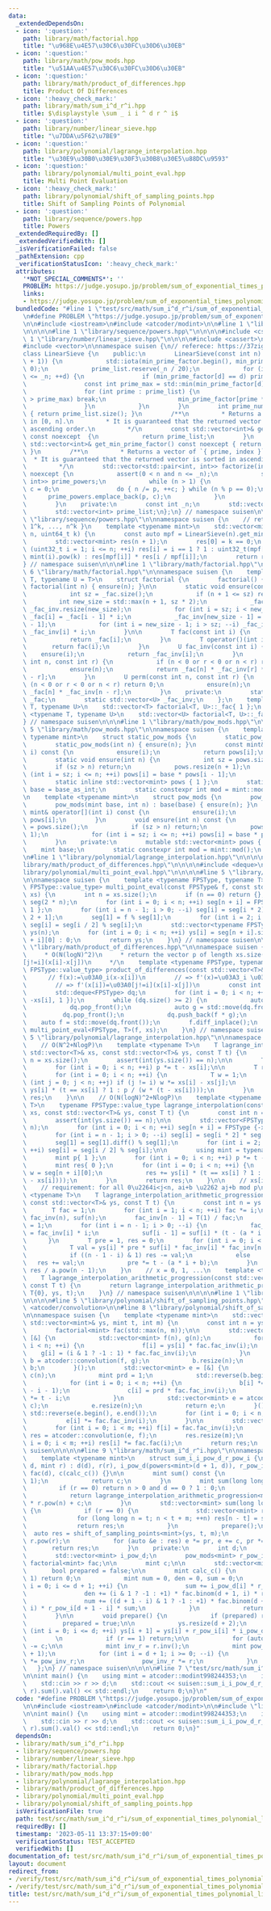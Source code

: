```yaml
---
data:
  _extendedDependsOn:
  - icon: ':question:'
    path: library/math/factorial.hpp
    title: "\u968E\u4E57\u30C6\u30FC\u30D6\u30EB"
  - icon: ':question:'
    path: library/math/pow_mods.hpp
    title: "\u51AA\u4E57\u30C6\u30FC\u30D6\u30EB"
  - icon: ':question:'
    path: library/math/product_of_differences.hpp
    title: Product Of Differences
  - icon: ':heavy_check_mark:'
    path: library/math/sum_i^d_r^i.hpp
    title: $\displaystyle \sum _ i i ^ d r ^ i$
  - icon: ':question:'
    path: library/number/linear_sieve.hpp
    title: "\u7DDA\u5F62\u7BE9"
  - icon: ':question:'
    path: library/polynomial/lagrange_interpolation.hpp
    title: "\u30E9\u30B0\u30E9\u30F3\u30B8\u30E5\u88DC\u9593"
  - icon: ':question:'
    path: library/polynomial/multi_point_eval.hpp
    title: Multi Point Evaluation
  - icon: ':heavy_check_mark:'
    path: library/polynomial/shift_of_sampling_points.hpp
    title: Shift of Sampling Points of Polynomial
  - icon: ':question:'
    path: library/sequence/powers.hpp
    title: Powers
  _extendedRequiredBy: []
  _extendedVerifiedWith: []
  _isVerificationFailed: false
  _pathExtension: cpp
  _verificationStatusIcon: ':heavy_check_mark:'
  attributes:
    '*NOT_SPECIAL_COMMENTS*': ''
    PROBLEM: https://judge.yosupo.jp/problem/sum_of_exponential_times_polynomial_limit
    links:
    - https://judge.yosupo.jp/problem/sum_of_exponential_times_polynomial_limit
  bundledCode: "#line 1 \"test/src/math/sum_i^d_r^i/sum_of_exponential_times_polynomial_limit.test.cpp\"\
    \n#define PROBLEM \"https://judge.yosupo.jp/problem/sum_of_exponential_times_polynomial_limit\"\
    \n\n#include <iostream>\n#include <atcoder/modint>\n\n#line 1 \"library/math/sum_i^d_r^i.hpp\"\
    \n\n\n\n#line 1 \"library/sequence/powers.hpp\"\n\n\n\n#include <cstdint>\n#line\
    \ 1 \"library/number/linear_sieve.hpp\"\n\n\n\n#include <cassert>\n#include <numeric>\n\
    #include <vector>\n\nnamespace suisen {\n// referece: https://37zigen.com/linear-sieve/\n\
    class LinearSieve {\n    public:\n        LinearSieve(const int n) : _n(n), min_prime_factor(std::vector<int>(n\
    \ + 1)) {\n            std::iota(min_prime_factor.begin(), min_prime_factor.end(),\
    \ 0);\n            prime_list.reserve(_n / 20);\n            for (int d = 2; d\
    \ <= _n; ++d) {\n                if (min_prime_factor[d] == d) prime_list.push_back(d);\n\
    \                const int prime_max = std::min(min_prime_factor[d], _n / d);\n\
    \                for (int prime : prime_list) {\n                    if (prime\
    \ > prime_max) break;\n                    min_prime_factor[prime * d] = prime;\n\
    \                }\n            }\n        }\n        int prime_num() const noexcept\
    \ { return prime_list.size(); }\n        /**\n         * Returns a vector of primes\
    \ in [0, n].\n         * It is guaranteed that the returned vector is sorted in\
    \ ascending order.\n         */\n        const std::vector<int>& get_prime_list()\
    \ const noexcept  {\n            return prime_list;\n        }\n        const\
    \ std::vector<int>& get_min_prime_factor() const noexcept { return min_prime_factor;\
    \ }\n        /**\n         * Returns a vector of `{ prime, index }`.\n       \
    \  * It is guaranteed that the returned vector is sorted in ascending order.\n\
    \         */\n        std::vector<std::pair<int, int>> factorize(int n) const\
    \ noexcept {\n            assert(0 < n and n <= _n);\n            std::vector<std::pair<int,\
    \ int>> prime_powers;\n            while (n > 1) {\n                int p = min_prime_factor[n],\
    \ c = 0;\n                do { n /= p, ++c; } while (n % p == 0);\n          \
    \      prime_powers.emplace_back(p, c);\n            }\n            return prime_powers;\n\
    \        }\n    private:\n        const int _n;\n        std::vector<int> min_prime_factor;\n\
    \        std::vector<int> prime_list;\n};\n} // namespace suisen\n\n\n#line 6\
    \ \"library/sequence/powers.hpp\"\n\nnamespace suisen {\n    // returns { 0^k,\
    \ 1^k, ..., n^k }\n    template <typename mint>\n    std::vector<mint> powers(uint32_t\
    \ n, uint64_t k) {\n        const auto mpf = LinearSieve(n).get_min_prime_factor();\n\
    \        std::vector<mint> res(n + 1);\n        res[0] = k == 0;\n        for\
    \ (uint32_t i = 1; i <= n; ++i) res[i] = i == 1 ? 1 : uint32_t(mpf[i]) == i ?\
    \ mint(i).pow(k) : res[mpf[i]] * res[i / mpf[i]];\n        return res;\n    }\n\
    } // namespace suisen\n\n\n#line 1 \"library/math/factorial.hpp\"\n\n\n\n#line\
    \ 6 \"library/math/factorial.hpp\"\n\nnamespace suisen {\n    template <typename\
    \ T, typename U = T>\n    struct factorial {\n        factorial() {}\n       \
    \ factorial(int n) { ensure(n); }\n\n        static void ensure(const int n) {\n\
    \            int sz = _fac.size();\n            if (n + 1 <= sz) return;\n   \
    \         int new_size = std::max(n + 1, sz * 2);\n            _fac.resize(new_size),\
    \ _fac_inv.resize(new_size);\n            for (int i = sz; i < new_size; ++i)\
    \ _fac[i] = _fac[i - 1] * i;\n            _fac_inv[new_size - 1] = U(1) / _fac[new_size\
    \ - 1];\n            for (int i = new_size - 1; i > sz; --i) _fac_inv[i - 1] =\
    \ _fac_inv[i] * i;\n        }\n\n        T fac(const int i) {\n            ensure(i);\n\
    \            return _fac[i];\n        }\n        T operator()(int i) {\n     \
    \       return fac(i);\n        }\n        U fac_inv(const int i) {\n        \
    \    ensure(i);\n            return _fac_inv[i];\n        }\n        U binom(const\
    \ int n, const int r) {\n            if (n < 0 or r < 0 or n < r) return 0;\n\
    \            ensure(n);\n            return _fac[n] * _fac_inv[r] * _fac_inv[n\
    \ - r];\n        }\n        U perm(const int n, const int r) {\n            if\
    \ (n < 0 or r < 0 or n < r) return 0;\n            ensure(n);\n            return\
    \ _fac[n] * _fac_inv[n - r];\n        }\n    private:\n        static std::vector<T>\
    \ _fac;\n        static std::vector<U> _fac_inv;\n    };\n    template <typename\
    \ T, typename U>\n    std::vector<T> factorial<T, U>::_fac{ 1 };\n    template\
    \ <typename T, typename U>\n    std::vector<U> factorial<T, U>::_fac_inv{ 1 };\n\
    } // namespace suisen\n\n\n#line 1 \"library/math/pow_mods.hpp\"\n\n\n\n#line\
    \ 5 \"library/math/pow_mods.hpp\"\n\nnamespace suisen {\n    template <int base_as_int,\
    \ typename mint>\n    struct static_pow_mods {\n        static_pow_mods() {}\n\
    \        static_pow_mods(int n) { ensure(n); }\n        const mint& operator[](int\
    \ i) const {\n            ensure(i);\n            return pows[i];\n        }\n\
    \        static void ensure(int n) {\n            int sz = pows.size();\n    \
    \        if (sz > n) return;\n            pows.resize(n + 1);\n            for\
    \ (int i = sz; i <= n; ++i) pows[i] = base * pows[i - 1];\n        }\n    private:\n\
    \        static inline std::vector<mint> pows { 1 };\n        static inline mint\
    \ base = base_as_int;\n        static constexpr int mod = mint::mod();\n    };\n\
    \n    template <typename mint>\n    struct pow_mods {\n        pow_mods() {}\n\
    \        pow_mods(mint base, int n) : base(base) { ensure(n); }\n        const\
    \ mint& operator[](int i) const {\n            ensure(i);\n            return\
    \ pows[i];\n        }\n        void ensure(int n) const {\n            int sz\
    \ = pows.size();\n            if (sz > n) return;\n            pows.resize(n +\
    \ 1);\n            for (int i = sz; i <= n; ++i) pows[i] = base * pows[i - 1];\n\
    \        }\n    private:\n        mutable std::vector<mint> pows { 1 };\n    \
    \    mint base;\n        static constexpr int mod = mint::mod();\n    };\n}\n\n\
    \n#line 1 \"library/polynomial/lagrange_interpolation.hpp\"\n\n\n\n#line 1 \"\
    library/math/product_of_differences.hpp\"\n\n\n\n#include <deque>\n#line 1 \"\
    library/polynomial/multi_point_eval.hpp\"\n\n\n\n#line 5 \"library/polynomial/multi_point_eval.hpp\"\
    \n\nnamespace suisen {\n    template <typename FPSType, typename T>\n    std::vector<typename\
    \ FPSType::value_type> multi_point_eval(const FPSType& f, const std::vector<T>&\
    \ xs) {\n        int n = xs.size();\n        if (n == 0) return {};\n        std::vector<FPSType>\
    \ seg(2 * n);\n        for (int i = 0; i < n; ++i) seg[n + i] = FPSType{ -xs[i],\
    \ 1 };\n        for (int i = n - 1; i > 0; --i) seg[i] = seg[i * 2] * seg[i *\
    \ 2 + 1];\n        seg[1] = f % seg[1];\n        for (int i = 2; i < 2 * n; ++i)\
    \ seg[i] = seg[i / 2] % seg[i];\n        std::vector<typename FPSType::value_type>\
    \ ys(n);\n        for (int i = 0; i < n; ++i) ys[i] = seg[n + i].size() ? seg[n\
    \ + i][0] : 0;\n        return ys;\n    }\n} // namespace suisen\n\n\n#line 6\
    \ \"library/math/product_of_differences.hpp\"\n\nnamespace suisen {\n    /**\n\
    \     * O(N(logN)^2)\n     * return the vector p of length xs.size() s.t. p[i]=\u03A0\
    [j!=i](x[i]-x[j])\n     */\n    template <typename FPSType, typename T>\n    std::vector<typename\
    \ FPSType::value_type> product_of_differences(const std::vector<T>& xs) {\n  \
    \      // f(x):=\u03A0_i(x-x[i])\n        // => f'(x)=\u03A3_i \u03A0[j!=i](x-x[j])\n\
    \        // => f'(x[i])=\u03A0[j!=i](x[i]-x[j])\n        const int n = xs.size();\n\
    \        std::deque<FPSType> dq;\n        for (int i = 0; i < n; ++i) dq.push_back(FPSType{\
    \ -xs[i], 1 });\n        while (dq.size() >= 2) {\n            auto f = std::move(dq.front());\n\
    \            dq.pop_front();\n            auto g = std::move(dq.front());\n  \
    \          dq.pop_front();\n            dq.push_back(f * g);\n        }\n    \
    \    auto f = std::move(dq.front());\n        f.diff_inplace();\n        return\
    \ multi_point_eval<FPSType, T>(f, xs);\n    }\n} // namespace suisen\n\n\n\n#line\
    \ 5 \"library/polynomial/lagrange_interpolation.hpp\"\n\nnamespace suisen {\n\
    \    // O(N^2+NlogP)\n    template <typename T>\n    T lagrange_interpolation_naive(const\
    \ std::vector<T>& xs, const std::vector<T>& ys, const T t) {\n        const int\
    \ n = xs.size();\n        assert(int(ys.size()) == n);\n\n        T p{ 1 };\n\
    \        for (int i = 0; i < n; ++i) p *= t - xs[i];\n\n        T res{ 0 };\n\
    \        for (int i = 0; i < n; ++i) {\n            T w = 1;\n            for\
    \ (int j = 0; j < n; ++j) if (j != i) w *= xs[i] - xs[j];\n            res +=\
    \ ys[i] * (t == xs[i] ? 1 : p / (w * (t - xs[i])));\n        }\n        return\
    \ res;\n    }\n\n    // O(N(logN)^2+NlogP)\n    template <typename FPSType, typename\
    \ T>\n    typename FPSType::value_type lagrange_interpolation(const std::vector<T>&\
    \ xs, const std::vector<T>& ys, const T t) {\n        const int n = xs.size();\n\
    \        assert(int(ys.size()) == n);\n\n        std::vector<FPSType> seg(2 *\
    \ n);\n        for (int i = 0; i < n; ++i) seg[n + i] = FPSType {-xs[i], 1};\n\
    \        for (int i = n - 1; i > 0; --i) seg[i] = seg[i * 2] * seg[i * 2 + 1];\n\
    \        seg[1] = seg[1].diff() % seg[1];\n        for (int i = 2; i < 2 * n;\
    \ ++i) seg[i] = seg[i / 2] % seg[i];\n\n        using mint = typename FPSType::value_type;\n\
    \        mint p{ 1 };\n        for (int i = 0; i < n; ++i) p *= t - xs[i];\n\n\
    \        mint res{ 0 };\n        for (int i = 0; i < n; ++i) {\n            mint\
    \ w = seg[n + i][0];\n            res += ys[i] * (t == xs[i] ? 1 : p / (w * (t\
    \ - xs[i])));\n        }\n        return res;\n    }\n\n    // xs[i] = ai + b\n\
    \    // requirement: for all 0\u2264i<j<n, ai+b \u2262 aj+b mod p\n    template\
    \ <typename T>\n    T lagrange_interpolation_arithmetic_progression(T a, T b,\
    \ const std::vector<T>& ys, const T t) {\n        const int n = ys.size();\n \
    \       T fac = 1;\n        for (int i = 1; i < n; ++i) fac *= i;\n        std::vector<T>\
    \ fac_inv(n), suf(n);\n        fac_inv[n - 1] = T(1) / fac;\n        suf[n - 1]\
    \ = 1;\n        for (int i = n - 1; i > 0; --i) {\n            fac_inv[i - 1]\
    \ = fac_inv[i] * i;\n            suf[i - 1] = suf[i] * (t - (a * i + b));\n  \
    \      }\n        T pre = 1, res = 0;\n        for (int i = 0; i < n; ++i) {\n\
    \            T val = ys[i] * pre * suf[i] * fac_inv[i] * fac_inv[n - i - 1];\n\
    \            if ((n - 1 - i) & 1) res -= val;\n            else              \
    \   res += val;\n            pre *= t - (a * i + b);\n        }\n        return\
    \ res / a.pow(n - 1);\n    }\n    // x = 0, 1, ...\n    template <typename T>\n\
    \    T lagrange_interpolation_arithmetic_progression(const std::vector<T>& ys,\
    \ const T t) {\n        return lagrange_interpolation_arithmetic_progression(T{1},\
    \ T{0}, ys, t);\n    }\n} // namespace suisen\n\n\n\n#line 1 \"library/polynomial/shift_of_sampling_points.hpp\"\
    \n\n\n\n#line 5 \"library/polynomial/shift_of_sampling_points.hpp\"\n#include\
    \ <atcoder/convolution>\n\n#line 8 \"library/polynomial/shift_of_sampling_points.hpp\"\
    \n\nnamespace suisen {\n    template <typename mint>\n    std::vector<mint> shift_of_sampling_points(const\
    \ std::vector<mint>& ys, mint t, int m) {\n        const int n = ys.size();\n\
    \        factorial<mint> fac(std::max(n, m));\n\n        std::vector<mint> b =\
    \ [&] {\n            std::vector<mint> f(n), g(n);\n            for (int i = 0;\
    \ i < n; ++i) {\n                f[i] = ys[i] * fac.fac_inv(i);\n            \
    \    g[i] = (i & 1 ? -1 : 1) * fac.fac_inv(i);\n            }\n            std::vector<mint>\
    \ b = atcoder::convolution(f, g);\n            b.resize(n);\n            return\
    \ b;\n        }();\n        std::vector<mint> e = [&] {\n            std::vector<mint>\
    \ c(n);\n            mint prd = 1;\n            std::reverse(b.begin(), b.end());\n\
    \            for (int i = 0; i < n; ++i) {\n                b[i] *= fac.fac(n\
    \ - i - 1);\n                c[i] = prd * fac.fac_inv(i);\n                prd\
    \ *= t - i;\n            }\n            std::vector<mint> e = atcoder::convolution(b,\
    \ c);\n            e.resize(n);\n            return e;\n        }();\n       \
    \ std::reverse(e.begin(), e.end());\n        for (int i = 0; i < n; ++i) {\n \
    \           e[i] *= fac.fac_inv(i);\n        }\n\n        std::vector<mint> f(m);\n\
    \        for (int i = 0; i < m; ++i) f[i] = fac.fac_inv(i);\n        std::vector<mint>\
    \ res = atcoder::convolution(e, f);\n        res.resize(m);\n        for (int\
    \ i = 0; i < m; ++i) res[i] *= fac.fac(i);\n        return res;\n    }\n} // namespace\
    \ suisen\n\n\n\n#line 9 \"library/math/sum_i^d_r^i.hpp\"\n\nnamespace suisen {\n\
    \    template <typename mint>\n    struct sum_i_i_pow_d_r_pow_i {\n        sum_i_i_pow_d_r_pow_i(int\
    \ d, mint r) : d(d), r(r), i_pow_d(powers<mint>(d + 1, d)), r_pow_i(r, d + 1),\
    \ fac(d), c(calc_c()) {}\n\n        mint sum() const {\n            assert(r !=\
    \ 1);\n            return c;\n        }\n        mint sum(long long n) {\n   \
    \         if (r == 0) return n > 0 and d == 0 ? 1 : 0;\n            prepare();\n\
    \            return lagrange_interpolation_arithmetic_progression<mint>(ys, n)\
    \ * r.pow(n) + c;\n        }\n        std::vector<mint> sum(long long t, int m)\
    \ {\n            if (r == 0) {\n                std::vector<mint> res(m);\n  \
    \              for (long long n = t; n < t + m; ++n) res[n - t] = sum(n);\n  \
    \              return res;\n            }\n            prepare();\n          \
    \  auto res = shift_of_sampling_points<mint>(ys, t, m);\n            mint pr =\
    \ r.pow(r);\n            for (auto &e : res) e *= pr, e += c, pr *= r;\n     \
    \       return res;\n        }\n    private:\n        int d;\n        mint r;\n\
    \        std::vector<mint> i_pow_d;\n        pow_mods<mint> r_pow_i;\n       \
    \ factorial<mint> fac;\n\n        mint c;\n\n        std::vector<mint> ys;\n \
    \       bool prepared = false;\n\n        mint calc_c() {\n            if (r ==\
    \ 1) return 0;\n            mint num = 0, den = 0, sum = 0;\n            for (int\
    \ i = 0; i <= d + 1; ++i) {\n                sum += i_pow_d[i] * r_pow_i[i];\n\
    \                den += (i & 1 ? -1 : +1) * fac.binom(d + 1, i) * r_pow_i[i];\n\
    \                num += ((d + 1 - i) & 1 ? -1 : +1) * fac.binom(d + 1, d + 1 -\
    \ i) * r_pow_i[d + 1 - i] * sum;\n            }\n            return num / den;\n\
    \        }\n\n        void prepare() {\n            if (prepared) return;\n  \
    \          prepared = true;\n\n            ys.resize(d + 2);\n            for\
    \ (int i = 0; i <= d; ++i) ys[i + 1] = ys[i] + r_pow_i[i] * i_pow_d[i];\n    \
    \        \n            if (r == 1) return;\n\n            for (auto& e : ys) e\
    \ -= c;\n\n            mint inv_r = r.inv();\n            mint pow_inv_r = inv_r.pow(d\
    \ + 1);\n            for (int i = d + 1; i >= 0; --i) {\n                ys[i]\
    \ *= pow_inv_r;\n                pow_inv_r *= r;\n            }\n        }\n \
    \   };\n} // namespace suisen\n\n\n\n#line 7 \"test/src/math/sum_i^d_r^i/sum_of_exponential_times_polynomial_limit.test.cpp\"\
    \n\nint main() {\n    using mint = atcoder::modint998244353;\n    int r, d;\n\
    \    std::cin >> r >> d;\n    std::cout << suisen::sum_i_i_pow_d_r_pow_i<mint>(d,\
    \ r).sum().val() << std::endl;\n    return 0;\n}\n"
  code: "#define PROBLEM \"https://judge.yosupo.jp/problem/sum_of_exponential_times_polynomial_limit\"\
    \n\n#include <iostream>\n#include <atcoder/modint>\n\n#include \"library/math/sum_i^d_r^i.hpp\"\
    \n\nint main() {\n    using mint = atcoder::modint998244353;\n    int r, d;\n\
    \    std::cin >> r >> d;\n    std::cout << suisen::sum_i_i_pow_d_r_pow_i<mint>(d,\
    \ r).sum().val() << std::endl;\n    return 0;\n}"
  dependsOn:
  - library/math/sum_i^d_r^i.hpp
  - library/sequence/powers.hpp
  - library/number/linear_sieve.hpp
  - library/math/factorial.hpp
  - library/math/pow_mods.hpp
  - library/polynomial/lagrange_interpolation.hpp
  - library/math/product_of_differences.hpp
  - library/polynomial/multi_point_eval.hpp
  - library/polynomial/shift_of_sampling_points.hpp
  isVerificationFile: true
  path: test/src/math/sum_i^d_r^i/sum_of_exponential_times_polynomial_limit.test.cpp
  requiredBy: []
  timestamp: '2023-05-11 13:37:15+09:00'
  verificationStatus: TEST_ACCEPTED
  verifiedWith: []
documentation_of: test/src/math/sum_i^d_r^i/sum_of_exponential_times_polynomial_limit.test.cpp
layout: document
redirect_from:
- /verify/test/src/math/sum_i^d_r^i/sum_of_exponential_times_polynomial_limit.test.cpp
- /verify/test/src/math/sum_i^d_r^i/sum_of_exponential_times_polynomial_limit.test.cpp.html
title: test/src/math/sum_i^d_r^i/sum_of_exponential_times_polynomial_limit.test.cpp
---
```

